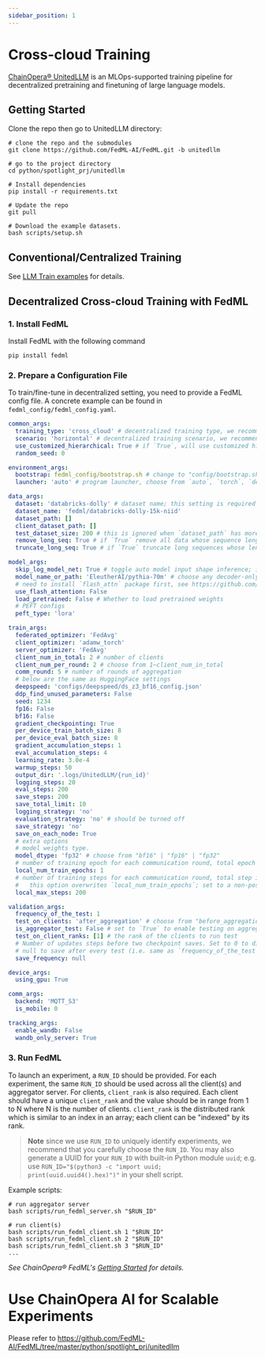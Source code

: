 ```yaml
---
sidebar_position: 1
---
```


# Cross-cloud Training

[ChainOpera® UnitedLLM](https://github.com/FedML-AI/FedML/tree/master/python/spotlight_prj/unitedllm)
is an MLOps-supported training pipeline for decentralized pretraining and finetuning of large language models.

## Getting Started

Clone the repo then go to UnitedLLM directory:

```shell
# clone the repo and the submodules
git clone https://github.com/FedML-AI/FedML.git -b unitedllm

# go to the project directory
cd python/spotlight_prj/unitedllm

# Install dependencies
pip install -r requirements.txt

# Update the repo
git pull

# Download the example datasets.
bash scripts/setup.sh
```

## Conventional/Centralized Training

See [LLM Train examples](https://github.com/FedML-AI/FedML/tree/master/python/examples/train/llm_train) for details.

## Decentralized Cross-cloud Training with FedML

### 1. Install FedML

Install FedML with the following command

```shell
pip install fedml
```

### 2. Prepare a Configuration File

To train/fine-tune in decentralized setting, you need to provide a FedML config file.
A concrete example can be found in `fedml_config/fedml_config.yaml`.

```yaml
common_args:
  training_type: 'cross_cloud' # decentralized training type, we recommend `cross_cloud` for LLMs
  scenario: 'horizontal' # decentralized training scenario, we recommend `horizontal` for LLMs
  use_customized_hierarchical: True # if `True`, will use customized hierarchical cross-cloud; this could improve the training stability
  random_seed: 0

environment_args:
  bootstrap: fedml_config/bootstrap.sh # change to "config/bootstrap.sh" when using MLOps
  launcher: 'auto' # program launcher, choose from `auto`, `torch`, `deepspeed`

data_args:
  dataset: 'databricks-dolly' # dataset name; this setting is required for FedML built-in datasets
  dataset_name: 'fedml/databricks-dolly-15k-niid'
  dataset_path: []
  client_dataset_path: []
  test_dataset_size: 200 # this is ignored when `dataset_path` has more than 1 element
  remove_long_seq: True # if `True` remove all data whose sequence length > max_seq_length
  truncate_long_seq: True # if `True` truncate long sequences whose length > max_seq_length

model_args:
  skip_log_model_net: True # toggle auto model input shape inference; if set to `False`, could slow down the training
  model_name_or_path: 'EleutherAI/pythia-70m' # choose any decoder-only hugging face model
  # need to install `flash_attn` package first, see https://github.com/Dao-AILab/flash-attention for detail
  use_flash_attention: False
  load_pretrained: False # Whether to load pretrained weights
  # PEFT configs
  peft_type: 'lora'

train_args:
  federated_optimizer: 'FedAvg'
  client_optimizer: 'adamw_torch'
  server_optimizer: 'FedAvg'
  client_num_in_total: 2 # number of clients
  client_num_per_round: 2 # choose from 1~client_num_in_total
  comm_round: 5 # number of rounds of aggregation
  # below are the same as HuggingFace settings
  deepspeed: 'configs/deepspeed/ds_z3_bf16_config.json'
  ddp_find_unused_parameters: False
  seed: 1234
  fp16: False
  bf16: False
  gradient_checkpointing: True
  per_device_train_batch_size: 8
  per_device_eval_batch_size: 8
  gradient_accumulation_steps: 1
  eval_accumulation_steps: 4
  learning_rate: 3.0e-4
  warmup_steps: 50
  output_dir: '.logs/UnitedLLM/{run_id}'
  logging_steps: 20
  eval_steps: 200
  save_steps: 200
  save_total_limit: 10
  logging_strategy: 'no'
  evaluation_strategy: 'no' # should be turned off
  save_strategy: 'no'
  save_on_each_node: True
  # extra options
  # model weights type.
  model_dtype: 'fp32' # choose from "bf16" | "fp16" | "fp32"
  # number of training epoch for each communication round, total epoch is local_num_train_epochs * comm_round
  local_num_train_epochs: 1
  # number of training steps for each communication round, total step is local_max_steps * comm_round;
  #   this option overwrites `local_num_train_epochs`; set to a non-positive value to disable it.
  local_max_steps: 200

validation_args:
  frequency_of_the_test: 1
  test_on_clients: 'after_aggregation' # choose from "before_aggregation" | "after_aggregation" | "no" | "both"
  is_aggregator_test: False # set to `True` to enable testing on aggregator after each aggregation
  test_on_client_ranks: [1] # the rank of the clients to run test
  # Number of updates steps before two checkpoint saves. Set to 0 to disable saving. Set to a negative number or
  # null to save after every test (i.e. same as `frequency_of_the_test`).
  save_frequency: null

device_args:
  using_gpu: True

comm_args:
  backend: 'MQTT_S3'
  is_mobile: 0

tracking_args:
  enable_wandb: False
  wandb_only_server: True
```

### 3. Run FedML

To launch an experiment, a `RUN_ID` should be provided. For each experiment, the same `RUN_ID` should
be used across all the client(s) and aggregator server.
For clients, `client_rank` is also required. Each client should have a unique `client_rank` and
the value should be in range from 1 to N where N is the number of clients.
`client_rank` is the distributed rank which is similar to an index in an array; each client can be
"indexed" by its rank.

> **Note**
> since we use `RUN_ID` to uniquely identify experiments, we recommend that you carefully choose the `RUN_ID`.
> You may also generate a UUID for your `RUN_ID` with built-in Python module `uuid`;
> e.g. use `RUN_ID="$(python3 -c "import uuid; print(uuid.uuid4().hex)")"` in your shell script.

Example scripts:

```shell
# run aggregator server
bash scripts/run_fedml_server.sh "$RUN_ID"

# run client(s)
bash scripts/run_fedml_client.sh 1 "$RUN_ID"
bash scripts/run_fedml_client.sh 2 "$RUN_ID"
bash scripts/run_fedml_client.sh 3 "$RUN_ID"
...
```

_See ChainOpera® FedML's [Getting Started](https://docs.tensoropera.ai/federate/getting_started) for details._

# Use ChainOpera AI for Scalable Experiments

Please refer to https://github.com/FedML-AI/FedML/tree/master/python/spotlight_prj/unitedllm
